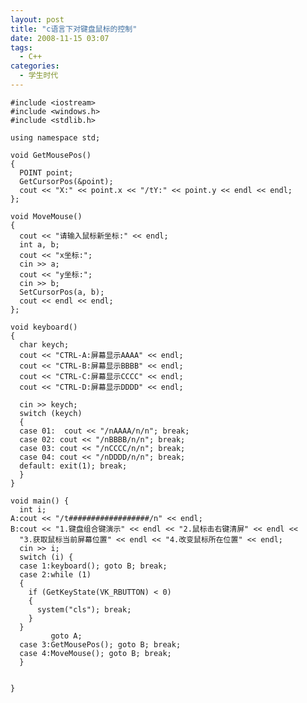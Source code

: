 ```yaml
---
layout: post
title: "c语言下对键盘鼠标的控制"
date: 2008-11-15 03:07
tags: 
  - C++
categories: 
  - 学生时代
---
```


    #include <iostream>  
    #include <windows.h>  
    #include <stdlib.h>
    
    using namespace std;
    
    void GetMousePos()
    {
      POINT point;
      GetCursorPos(&point);
      cout << "X:" << point.x << "/tY:" << point.y << endl << endl;
    };
    
    void MoveMouse()
    {
      cout << "请输入鼠标新坐标:" << endl;
      int a, b;
      cout << "x坐标:";
      cin >> a;
      cout << "y坐标:";
      cin >> b;
      SetCursorPos(a, b);
      cout << endl << endl;
    };
    
    void keyboard()
    {
      char keych;
      cout << "CTRL-A:屏幕显示AAAA" << endl;
      cout << "CTRL-B:屏幕显示BBBB" << endl;
      cout << "CTRL-C:屏幕显示CCCC" << endl;
      cout << "CTRL-D:屏幕显示DDDD" << endl;
    
      cin >> keych;
      switch (keych)
      {
      case 01:  cout << "/nAAAA/n/n"; break;
      case 02: cout << "/nBBBB/n/n"; break;
      case 03: cout << "/nCCCC/n/n"; break;
      case 04: cout << "/nDDDD/n/n"; break;
      default: exit(1); break;
      }
    }
    
    void main() {
      int i;
    A:cout << "/t##################/n" << endl;
    B:cout << "1.键盘组合键演示" << endl << "2.鼠标击右键清屏" << endl <<
      "3.获取鼠标当前屏幕位置" << endl << "4.改变鼠标所在位置" << endl;
      cin >> i;
      switch (i) {
      case 1:keyboard(); goto B; break;
      case 2:while (1)
      {
        if (GetKeyState(VK_RBUTTON) < 0)
        {
          system("cls"); break;
        }
      }
             goto A;
      case 3:GetMousePos(); goto B; break;
      case 4:MoveMouse(); goto B; break;
      }
    
    
    }

